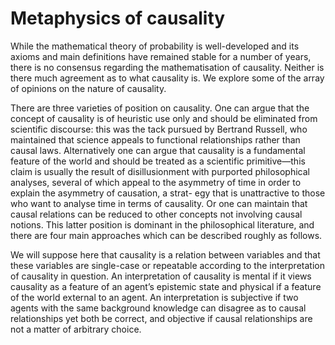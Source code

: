 # Metaphysics of causality

While the mathematical theory of probability is well-developed and its axioms and main definitions have remained stable for a number of years, there is no consensus regarding the mathematisation of causality. Neither is there much agreement as to what causality is. We explore some of the array of opinions on the nature of causality.

There are three varieties of position on causality. One can argue that the concept of causality is of heuristic use only and should be eliminated from scientific discourse: this was the tack pursued by Bertrand Russell, who maintained that science appeals to functional relationships rather than causal laws. Alternatively one can argue that causality is a fundamental feature of the world and should be treated as a scientific primitive—this claim is usually the result of disillusionment with purported philosophical analyses, several of which appeal to the asymmetry of time in order to explain the asymmetry of causation, a strat- egy that is unattractive to those who want to analyse time in terms of causality. Or one can maintain that causal relations can be reduced to other concepts not involving causal notions. This latter position is dominant in the philosophical literature, and there are four main approaches which can be described roughly as follows.

We will suppose here that causality is a relation between variables and that these variables are single-case or repeatable according to the interpretation of causality in question. An interpretation of causality is mental if it views causality as a feature of an agent’s epistemic state and physical if a feature of the world external to an agent. An interpretation is subjective if two agents with the same background knowledge can disagree as to causal relationships yet both be correct, and objective if causal relationships are not a matter of arbitrary choice. 
